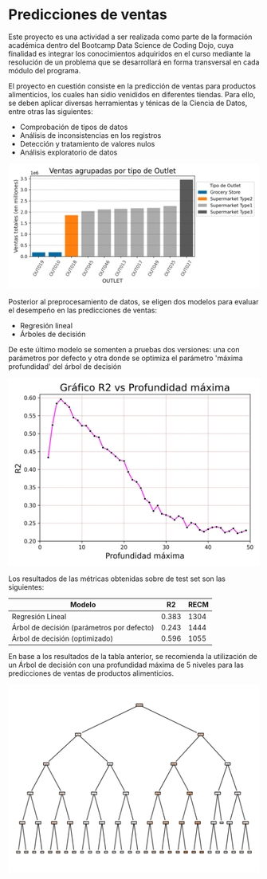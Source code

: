 # Predicciones de ventas
Este proyecto es una actividad a ser realizada como parte de la formación académica dentro del Bootcamp Data Science de Coding Dojo, cuya finalidad es integrar los conocimientos adquiridos en el curso mediante la resolución de un problema que se desarrollará en forma transversal en cada módulo del programa.

El proyecto en cuestión consiste en la predicción de ventas para productos alimenticios, los cuales han sidio venididos en diferentes tiendas. Para ello, se deben aplicar diversas herramientas y ténicas de la Ciencia de Datos, entre otras las siguientes:

- Comprobación de tipos de datos
- Análisis de inconsistencias en los registros
- Detección y tratamiento de valores nulos
- Análisis exploratorio de datos

![Tendencia de Ventas](/TendenciaVentas.png "Tendencia de Ventas")


Posterior al preprocesamiento de datos, se eligen dos modelos para evaluar el desempeño en las predicciones de ventas:

- Regresión lineal
- Árboles de decisión

De este último modelo se somenten a pruebas dos versiones: una con parámetros por defecto y otra donde se optimiza el parámetro
'máxima profundidad' del árbol de decisión

![Gráfico R2 vs Profundidad máxima](/R2vsMaxDepth.png "Gráfico R2 vs Profundidad máxima")

Los resultados de las métricas obtenidas sobre de test set son las siguientes:

| Modelo                                    |    R2    |   RECM   |
|-------------------------------------------|----------|----------|
| Regresión Lineal                          |  0.383   |   1304   |
| Árbol de decisión (parámetros por defecto)|  0.243   |   1444   |
| Árbol de decisión (optimizado)            |  0.596   |   1055   |

En base a los resultados de la tabla anterior, se recomienda la utilización de un Árbol de decisión con una profundidad máxima de 5 niveles para las predicciones de ventas
de productos alimenticios.

![Árbol de decisión optimizado - 5 niveles](/DecisionTreeOptimo.png "Árbol de decisión optimizado")
